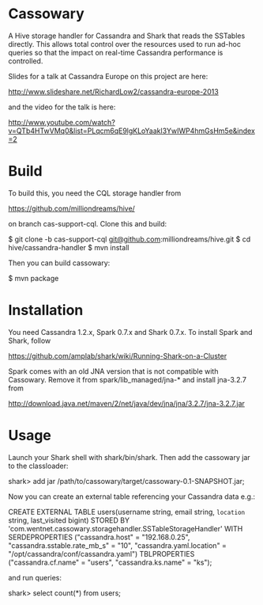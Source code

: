 Cassowary
=========

A Hive storage handler for Cassandra and Shark that reads the SSTables directly.
This allows total control over the resources used to run ad-hoc queries so that
the impact on real-time Cassandra performance is controlled.

Slides for a talk at Cassandra Europe on this project are here:

http://www.slideshare.net/RichardLow2/cassandra-europe-2013

and the video for the talk is here:

http://www.youtube.com/watch?v=QTb4HTwVMq0&list=PLqcm6qE9lgKLoYaakl3YwIWP4hmGsHm5e&index=2

Build
=====

To build this, you need the CQL storage handler from

https://github.com/milliondreams/hive/

on branch cas-support-cql. Clone this and build:

$ git clone -b cas-support-cql git@github.com:milliondreams/hive.git
$ cd hive/cassandra-handler
$ mvn install

Then you can build cassowary:

$ mvn package

Installation
============

You need Cassandra 1.2.x, Spark 0.7.x and Shark 0.7.x. To install Spark and Shark, follow

https://github.com/amplab/shark/wiki/Running-Shark-on-a-Cluster

Spark comes with an old JNA version that is not compatible with Cassowary. Remove it from
spark/lib_managed/jna-* and install jna-3.2.7 from

http://download.java.net/maven/2/net/java/dev/jna/jna/3.2.7/jna-3.2.7.jar

Usage
=====

Launch your Shark shell with shark/bin/shark. Then add the cassowary jar to the classloader:

shark> add jar /path/to/cassowary/target/cassowary-0.1-SNAPSHOT.jar;

Now you can create an external table referencing your Cassandra data e.g.:

CREATE EXTERNAL TABLE users(username string, email string, `location` string, last_visited bigint)
STORED BY 'com.wentnet.cassowary.storagehandler.SSTableStorageHandler'
WITH SERDEPROPERTIES ("cassandra.host" = "192.168.0.25", "cassandra.sstable.rate_mb_s" = "10", "cassandra.yaml.location" = "/opt/cassandra/conf/cassandra.yaml")
TBLPROPERTIES ("cassandra.cf.name" = "users", "cassandra.ks.name" = "ks");

and run queries:

shark> select count(*) from users;
